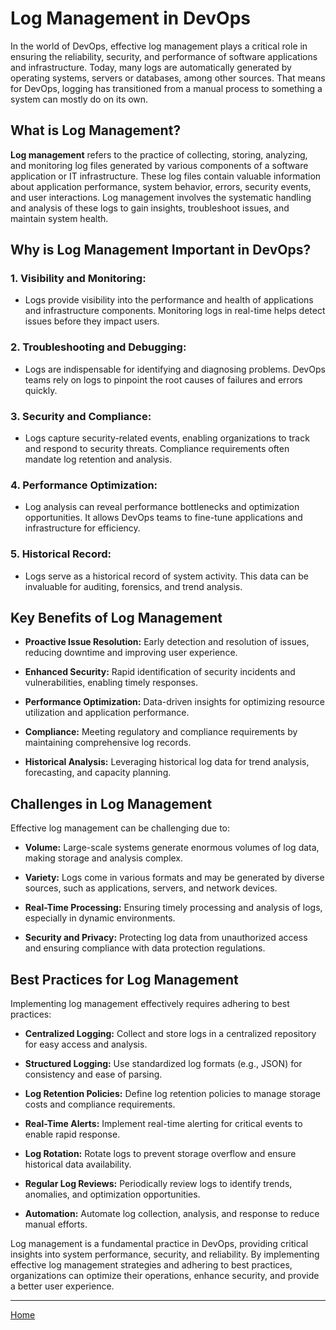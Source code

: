 # Log Management in DevOps

In the world of DevOps, effective log management plays a critical role in ensuring the reliability, security, and
performance of software applications and infrastructure. Today, many logs are automatically generated by operating
systems, servers or databases, among other sources. That means for DevOps, logging has transitioned from a manual
process to something a system can mostly do on its own.

## What is Log Management?

**Log management** refers to the practice of collecting, storing, analyzing, and monitoring log files generated by
various components of a software application or IT infrastructure. These log files contain valuable information about
application performance, system behavior, errors, security events, and user interactions. Log management involves the
systematic handling and
analysis of these logs to gain insights, troubleshoot issues, and maintain system health.

## Why is Log Management Important in DevOps?

### 1. **Visibility and Monitoring:**

- Logs provide visibility into the performance and health of applications and infrastructure components. Monitoring logs
  in real-time helps detect issues before they impact users.

### 2. **Troubleshooting and Debugging:**

- Logs are indispensable for identifying and diagnosing problems. DevOps teams rely on logs to pinpoint the root causes
  of failures and errors quickly.

### 3. **Security and Compliance:**

- Logs capture security-related events, enabling organizations to track and respond to security threats. Compliance
  requirements often mandate log retention and analysis.

### 4. **Performance Optimization:**

- Log analysis can reveal performance bottlenecks and optimization opportunities. It allows DevOps teams to fine-tune
  applications and infrastructure for efficiency.

### 5. **Historical Record:**

- Logs serve as a historical record of system activity. This data can be invaluable for auditing, forensics, and trend
  analysis.

## Key Benefits of Log Management

- **Proactive Issue Resolution:** Early detection and resolution of issues, reducing downtime and improving user
  experience.

- **Enhanced Security:** Rapid identification of security incidents and vulnerabilities, enabling timely responses.

- **Performance Optimization:** Data-driven insights for optimizing resource utilization and application performance.

- **Compliance:** Meeting regulatory and compliance requirements by maintaining comprehensive log records.

- **Historical Analysis:** Leveraging historical log data for trend analysis, forecasting, and capacity planning.

## Challenges in Log Management

Effective log management can be challenging due to:

- **Volume:** Large-scale systems generate enormous volumes of log data, making storage and analysis complex.

- **Variety:** Logs come in various formats and may be generated by diverse sources, such as applications, servers, and
  network devices.

- **Real-Time Processing:** Ensuring timely processing and analysis of logs, especially in dynamic environments.

- **Security and Privacy:** Protecting log data from unauthorized access and ensuring compliance with data protection
  regulations.

## Best Practices for Log Management

Implementing log management effectively requires adhering to best practices:

- **Centralized Logging:** Collect and store logs in a centralized repository for easy access and analysis.

- **Structured Logging:** Use standardized log formats (e.g., JSON) for consistency and ease of parsing.

- **Log Retention Policies:** Define log retention policies to manage storage costs and compliance requirements.

- **Real-Time Alerts:** Implement real-time alerting for critical events to enable rapid response.

- **Log Rotation:** Rotate logs to prevent storage overflow and ensure historical data availability.

- **Regular Log Reviews:** Periodically review logs to identify trends, anomalies, and optimization opportunities.

- **Automation:** Automate log collection, analysis, and response to reduce manual efforts.

Log management is a fundamental practice in DevOps, providing critical insights into system performance, security, and
reliability. By implementing effective log management strategies and adhering to best practices, organizations can
optimize their operations, enhance security, and provide a better user experience.


----

[Home](../README.md)